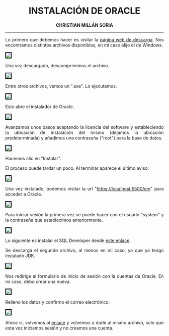 <style>
  h1, h4{
    text-align: center;
    font-weight: bold;
    border: none;
    margin-bottom: 0px;
  }

  p{
    text-align: justify;
  }

  img{
    border: 2px solid black;
  }

  #ex{
    border: none;
  }
</style>

<h1>INSTALACIÓN DE ORACLE</h1>

<h4>CHRISTIAN MILLÁN SORIA</h4>

<hr>

<p>Lo primero que debemos hacer es visitar la <a href="https://www.oracle.com/es/database/technologies/xe-downloads.html">página web de descarga</a>. Nos encontramos distintos archivos disponibles, en mi caso elijo el de Windows.</p>

<img src="img/1.png">

<p>Una vez descargado, descomprimimos el archivo.</p>

<img src="img/2.png">

<p>Entre otros archivos, vemos un ".exe". Lo ejecutamos.</p>

<img src="img/3.png">

<p>Esto abre el instalador de Oracle.</p>

<img src="img/4.png">

<p>Avanzamos unos pasos aceptando la licencia del software y estableciendo la ubicación de instalación del mismo (dejamos la ubicación predeterminada) y añadimos una contraseña ("root") para la base de datos.</p>

<img src="img/5.png">

<p>Hacemos clic en "Instalar".</p>

<p>El proceso puede tardar un poco. Al terminar aparece el último aviso:</p>

<img src="img/6.png">

<p>Una vez instalado, podemos visitar la url "<a href="https://localhost:5500/em">https://localhost:5500/em</a>" para acceder a Oracle.</p>

<img src="img/7.png">

<p>Para iniciar sesión la primera vez se puede hacer con el usuario "system" y la contraseña que establecimos anteriormente.</p>

<img src="img/8.png">

<p>Lo siguiente es instalar el SQL Developer desde <a href="https://www.oracle.com/database/sqldeveloper/technologies/download/">este enlace</a>.</p>

<p>Se descarga el segundo archivo, al menos en mi caso, ya que ya tengo instalado JDK.</p>

<img src="img/9.png">

<p>Nos redirige al formulario de inicio de sesión con la cuentas de Oracle. En mi caso, debo crear una nueva.</p>

<img src="img/10.png">

<p>Relleno los datos y confirmo el correo electrónico.</p>

<img src="img/11.png">

<p>Ahora sí, volvemos al <a href="https://www.oracle.com/database/sqldeveloper/technologies/download/">enlace</a> y volvemos a darle al mismo archivo, solo que esta vez iniciamos sesión y no creamos una cuenta.</p>